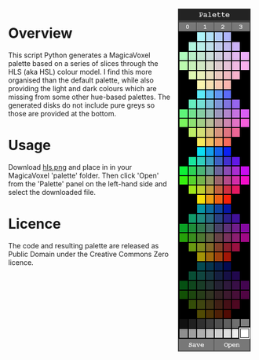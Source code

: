 <img src="screenshot.png" align="right" hspace="10" vspace="6">

# Overview
This script Python generates a MagicaVoxel palette based on a series of slices through the HLS (aka HSL) colour model. I find this more organised than the default palette, while also providing the light and dark colours which are missing from some other hue-based palettes. The generated disks do not include pure greys so those are provided at the bottom.

# Usage
Download [hls.png](/hls.png) and place in in your MagicaVoxel 'palette' folder. Then click 'Open' from the 'Palette' panel on the left-hand side and select the downloaded file.

# Licence
The code and resulting palette are released as Public Domain under the Creative Commons Zero licence.
